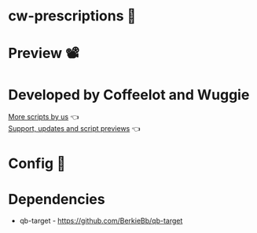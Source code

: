# cw-prescriptions 💊

# Preview 📽


# Developed by Coffeelot and Wuggie
[More scripts by us](https://github.com/stars/Coffeelot/lists/cw-scripts)  👈\
[Support, updates and script previews](https://discord.gg/FJY4mtjaKr) 👈
# Config 🔧

# Dependencies
* qb-target - https://github.com/BerkieBb/qb-target